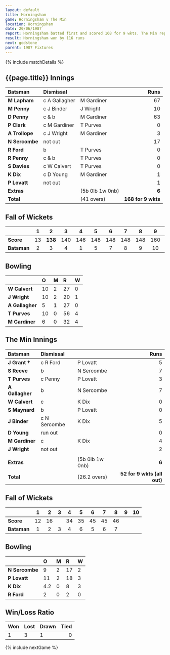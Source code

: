 ```yaml
---
layout: default
title: Horningsham
game: Horningsham v The Min
location: Horningsham
date: 20/06/1987
report: Horningsham batted first and scored 168 for 9 wkts. The Min replied with 52 for 9 wkts (all out)
result: Horningsham won by 116 runs
next: godstone
parent: 1987 Fixtures
---
```


{% include matchDetails %}

## {{page.title}} Innings

| Batsman | Dismissal |  | Runs |
|:---|:---|---|---:|
| **M Lapham** | c A Gallagher | M Gardiner | 67 |
| **M Penny** | c J Binder | J Wright | 10 |
| **D Penny** | c & b | M Gardiner | 63 |
| **P Clark** | c M Gardiner | T Purves | 0 |
| **A Trollope** | c J Wright | M Gardiner | 3 |
| **N Sercombe** | not out |   | 17 |
| **R Ford** | b | T Purves | 0 |
| **R Penny** | c & b | T Purves | 0 |
| **S Davies** | c W Calvert | T Purves | 0 |  
| **K Dix** | c D Young | M Gardiner | 1 |
| **P Lovatt** | not out |  | 1 |
| **Extras** | | (5b 0lb 1w 0nb) | **6** |
| **Total** | | (41 overs) | **168 for 9 wkts** |

## Fall of Wickets

| | 1 | 2 | 3 | 4 | 5 | 6 | 7 | 8 | 9 | 10 |
|---|:---:|:---:|:---:|:---:|:---:|:---:|:---:|:---:|:---:|:---:|
| **Score** | 13 | **138** | 140 | 146 | 148 | 148 | 148 | 148 | 160 |  |
| **Batsman** | 2 | 3 | 4 | 1 | 5 | 7 | 8 | 9 | 10 |  |

## Bowling

| | O | M | R | W |
|---|:---|:---|:---|:---|
| **W Calvert** | 10 | 2 | 27 | 0 |
| **J Wright** | 10 | 2 | 20 | 1 |
| **A Gallagher** | 5 | 1 | 27 | 0 |
| **T Purves** | 10 | 0 | 56 | 4 |
| **M Gardiner** | 6 | 0 | 32 | 4 |

## The Min Innings

| Batsman | Dismissal |  | Runs |
|:---|:---|---|---:|
| **J Grant &#8224;** | c R Ford | P Lovatt | 5 |
| **S Reeve** | b | N Sercombe | 7 |
| **T Purves** | c Penny | P Lovatt | 3 |
| **A Gallagher** | b | N Sercombe | 7 |
| **W Calvert** | c  | K Dix | 0 |
| **S Maynard** | b | P Lovatt | 0 |
| **J Binder** | c N Sercombe | K Dix | 5 |
| **D Young** | run out |  | 0 |
| **M Gardiner** | c | K Dix | 4 |
| **J Wright** | not out |  | 2 |
|  |  |  |  |
| **Extras** | | (5b 0lb 1w 0nb) | **6** |
| **Total** | | (26.2 overs) | **52 for 9 wkts (all out)** |

## Fall of Wickets

| | 1 | 2 | 3 | 4 | 5 | 6 | 7 | 8 | 9 | 10 |
|---|:---:|:---:|:---:|:---:|:---:|:---:|:---:|:---:|:---:|:---:|
| **Score** | 12 | 16 |  | 34 | 35 | 45 | 45 | 46 |  |  |
| **Batsman** | 1 | 2 | 3 | 4 | 6 | 5 | 6 | 7 |  |  |

## Bowling

| | O | M | R | W |
|---|:---|:---|:---|:---|
| **N Sercombe** | 9 | 2 | 17 | 2 |
| **P Lovatt** | 11 | 2 | 18 | 3 |
| **K Dix** | 4.2 | 0 | 8 | 3 |
| **R Ford** | 2 | 0 | 2 | 0 |

## Win/Loss Ratio

| Won | Lost | Drawn | Tied |
|:---|:---|:---|---:|
| 1 | 3 | 1 | 0 |

{% include nextGame %}